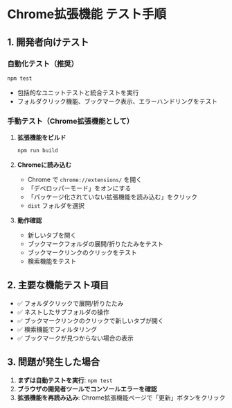 # Chrome拡張機能 テスト手順

## 1. 開発者向けテスト

### 自動化テスト（推奨）
```bash
npm test
```
- 包括的なユニットテストと統合テストを実行
- フォルダクリック機能、ブックマーク表示、エラーハンドリングをテスト

### 手動テスト（Chrome拡張機能として）
1. **拡張機能をビルド**
   ```bash
   npm run build
   ```

2. **Chromeに読み込む**
   - Chrome で `chrome://extensions/` を開く
   - 「デベロッパーモード」をオンにする
   - 「パッケージ化されていない拡張機能を読み込む」をクリック
   - `dist` フォルダを選択

3. **動作確認**
   - 新しいタブを開く
   - ブックマークフォルダの展開/折りたたみをテスト
   - ブックマークリンクのクリックをテスト
   - 検索機能をテスト

## 2. 主要な機能テスト項目

- ✅ フォルダクリックで展開/折りたたみ
- ✅ ネストしたサブフォルダの操作
- ✅ ブックマークリンクのクリックで新しいタブが開く
- ✅ 検索機能でフィルタリング
- ✅ ブックマークが見つからない場合の表示

## 3. 問題が発生した場合

1. **まずは自動テストを実行**: `npm test`
2. **ブラウザの開発者ツールでコンソールエラーを確認**
3. **拡張機能を再読み込み**: Chrome拡張機能ページで「更新」ボタンをクリック
